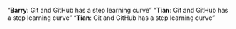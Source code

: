 “**Barry**: Git and GitHub has a step learning curve”
“**Tian**: Git and GitHub has a step learning curve”
“**Tian**: Git and GitHub has a step learning curve”
